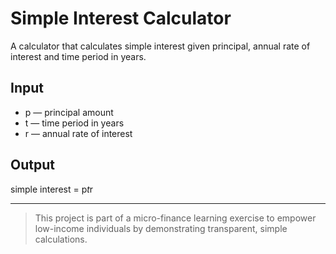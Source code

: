 # Simple Interest Calculator

A calculator that calculates simple interest given principal, annual rate of interest and time period in years.

## Input
- p — principal amount  
- t — time period in years  
- r — annual rate of interest

## Output
simple interest = p*t*r

---

> This project is part of a micro-finance learning exercise to empower low-income individuals by demonstrating transparent, simple calculations.
